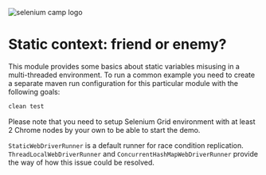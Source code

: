 ![selenium camp logo](http://seleniumcamp.com/wp-content/themes/selenium/images/logo-color.svg "Selenium Camp 2016")
# Static context: friend or enemy?

This module provides some basics about static variables misusing in a multi-threaded environment.
To run a common example you need to create a separate maven run configuration for this particular module with the following goals:
```cmd
clean test
```
Please note that you need to setup Selenium Grid environment with at least 2 Chrome nodes by your own to be able to start the demo.

`StaticWebDriverRunner` is a default runner for race condition replication.
`ThreadLocalWebDriverRunner` and `ConcurrentHashMapWebDriverRunner` provide the way of how this issue could be resolved.